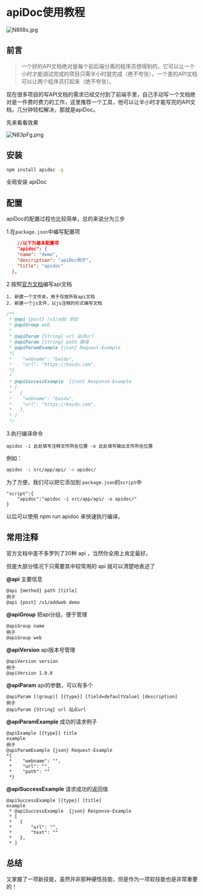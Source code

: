 # apiDoc使用教程

<img src="https://s1.ax1x.com/2020/06/21/N8lI8s.jpg" alt="N8lI8s.jpg" border="0" />

## 前言

> 一个好的API文档绝对是每个前后端分离的程序员想得到的，它可以让一个小时才能调试完成的项目只需半小时就完成（绝不夸张），一个差的API文档可以让两个程序员打起来（绝不夸张）。

现在很多项目的写API文档的需求已经交付到了前端手里，自己手动写一个文档绝对是一件费时费力的工作，这里推荐一个工具，他可以让半小时才能写完的API文档，几分钟轻松解决，那就是apiDoc。

先来看看效果

<img src="https://s1.ax1x.com/2020/06/21/N83pFg.png" alt="N83pFg.png" border="0" />

## 安装

```bash
npm install apidoc -g
```

全局安装 apiDoc

## 配置

apiDoc的配置过程也比较简单，总的来说分为三步

1.在`package.json`中编写配置项

```json
	//以下为基本配置项	
	"apidoc": {
    "name": "demo",
    "description": "apiDoc例子",
    "title": "apidoc"
  },
```

2.按照[官方文档](https://apidocjs.com/#param-api-private)编写api文档

	1. 新建一个文件夹，用于存放所有api文档
 	2. 新建一个js文件，以js注释的形式编写文档

```js
/**
 * @api {post} /v1/add 添加
 * @apiGroup web
 *
 * @apiParam {String} url 站点url
 * @apiParam {String} path 路径
 * @apiParamExample {json} Request-Example
 *{
 *    "webname": "baidu",
 *    "url": "https://baidu.com",
 *}
 *
 * @apiSuccessExample  {json} Response-Example
 * [
 *   {
 *    "webname": "baidu",
 *    "url": "https://baidu.com",
 *   },
 * ]
 */
```

3.执行编译命令

```
apidoc -i 此处填写注释文件所在位置 -o 此处填写输出文件所在位置
```

例如：

```bash
apidoc -i src/app/api/ -o apidoc/
```

为了方便，我们可以把它添加到 `package.json`的`script`中

```
"script":{
	"apidoc":"apidoc -i src/app/api/ -o apidoc/"
}
```

以后可以使用 npm run apidoc 来快速执行编译。

## 常用注释

官方文档中差不多罗列了20种 api ，当然你全用上肯定最好。

但是大部分情况下只需要其中较常用的 api 就可以清楚地表述了

**@api** 主要信息

```
@api {method} path [title]
例子
@api {post} /v1/addweb demo
```

**@apiGroup** 把api分组，便于管理

```
@apiGroup name
例子
@apiGroup web
```
**@apiVersion** api版本号管理

```
@apiVersion version
例子
@apiVersion 1.0.0
```
**@apiParam** api的参数，可以有多个

```
@apiParam [(group)] [{type}] [field=defaultValue] [description]
例子
@apiParam {String} url 站点url
```
**@apiParamExample** 成功的请求例子

```
@apiExample [{type}] title
example
例子
@apiParamExample {json} Request-Example
*{
 *    "webname": "",
 *    "url": "",
 *    "path": ""
 *}
```
**@apiSuccessExample** 请求成功的返回值

```
@apiSuccessExample [{type}] [title]
example
 * @apiSuccessExample  {json} Response-Example
 * [
 *   {
 *       "url": "",
 *       "text": ""
 *   },
 * ]
```

## 总结

又掌握了一项新技能，虽然并非那种硬性技能，但是作为一项软技能也是非常重要的！